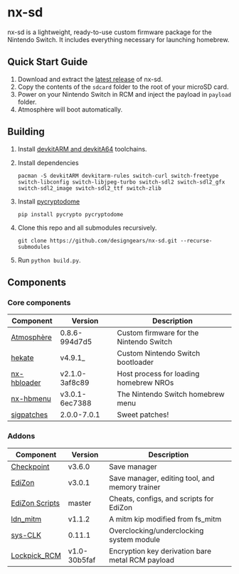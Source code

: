 # nx-sd 

nx-sd is a lightweight, ready-to-use custom firmware package for the Nintendo Switch. It includes everything necessary for launching homebrew.


## Quick Start Guide

1. Download and extract the [latest release](https://github.com/designgears/nx-sd/releases/latest) of nx-sd.
2. Copy the contents of the `sdcard` folder to the root of your microSD card.
3. Power on your Nintendo Switch in RCM and inject the payload in `payload` folder.
4. Atmosphère will boot automatically.

## Building

1. Install [devkitARM and devkitA64](https://devkitpro.org/wiki/Getting_Started) toolchains.
2. Install dependencies

       pacman -S devkitARM devkitarm-rules switch-curl switch-freetype switch-libconfig switch-libjpeg-turbo switch-sdl2 switch-sdl2_gfx switch-sdl2_image switch-sdl2_ttf switch-zlib
   
3. Install [pycryptodome](https://pycryptodome.readthedocs.io/en/latest/)

       pip install pycrypto pycryptodome

4. Clone this repo and all submodules recursively.

       git clone https://github.com/designgears/nx-sd.git --recurse-submodules

5. Run `python build.py`.

## Components

### Core components

| Component                                                 | Version        | Description |
| --------------------------------------------------------- | -------------- | ----------- |
| [Atmosphère](https://github.com/Atmosphere-NX/Atmosphere) | 0.8.6-994d7d5  | Custom firmware for the Nintendo Switch |
| [hekate](https://github.com/CTCaer/hekate)                | v4.9.1_        | Custom Nintendo Switch bootloader |
| [nx-hbloader](https://github.com/switchbrew/nx-hbloader)  | v2.1.0-3af8c89 | Host process for loading homebrew NROs |
| [nx-hbmenu](https://github.com/switchbrew/nx-hbmenu)      | v3.0.1-6ec7388 | The Nintendo Switch homebrew menu |
| [sigpatches](https://bit.ly/2EYbEHg)                      | 2.0.0-7.0.1    | Sweet patches! |

### Addons

| Component                                                 | Version | Description |
| --------------------------------------------------------- | ------------ | ----------- |
| [Checkpoint](https://github.com/FlagBrew/Checkpoint)      | v3.6.0       | Save manager |
| [EdiZon](https://github.com/WerWolv/EdiZon)               | v3.0.1       | Save manager, editing tool, and memory trainer |
| [EdiZon Scripts](https://bit.ly/2V0kXMt)                  | master       | Cheats, configs, and scripts for EdiZon |
| [ldn_mitm](https://github.com/spacemeowx2/ldn_mitm)       | v1.1.2       | A mitm kip modified from fs_mitm |
| [sys-CLK](https://github.com/retronx-team/sys-clk)        | 0.11.1       | Overclocking/underclocking system module |
| [Lockpick_RCM](https://github.com/shchmue/Lockpick_RCM)   | v1.0-30b5faf | Encryption key derivation bare metal RCM payload |


